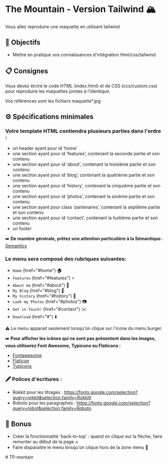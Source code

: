 # The Mountain - Version Tailwind 🏔️

Vous allez reproduire une maquette en utilisant tailwind

## 🎯 Objectifs

* Mettre en pratique vos connaissances d'intégration html/css/tailwind

## 📋 Consignes

Vous devez écrire le code HTML (index.html) et de CSS (ccs/custom.css) pour reproduire les maquettes jointes à l’identique.

Vos références sont les fichiers maquette*.jpg

## ⚙️ Spécifications minimales

### Votre template HTML contiendra plusieurs parties dans l'ordre :

* un header ayant pour id ‘home’
* une section ayant pour id ‘features’, contenant la seconde partie et son contenu
* une section ayant pour id ‘about’, contenant la troisième partie et son contenu
* une section ayant pour id ‘blog’, contenant la quatrième partie et son contenu
* une section ayant pour id ‘history’, contenant la cinquième partie et son contenu
* une section ayant pour id ‘photos’, contenant la sixième partie et son contenu
* une section ayant pour class ‘partenaires’, contenant la septième partie et son contenu
* une section ayant pour id ‘contact’, contenant la huitième partie et son contenu
* un footer

➡️ **De manière générale, prêtez une attention particulière à la Sémantique** : 
[Semantics](https://developer.mozilla.org/fr/docs/Glossary/Semantics)

### Le menu sera composé des rubriques suivantes: 
* `Home` (href="#home") 🏠
* `Features` (href="#features") ⭐
* `About me` (href="#about") 👤
* `My Blog` (href="#blog") 📝
* `My history` (href="#history") 📜
* `Look my Photos` (href="#photos") 📷
* `Get in Touch!` (href="#contact") ✉️
* `Download` (href="#") ⬇️

⚠️ Le menu apparait seulement lorsqu'on clique sur l'icone du menu burger.

➡️ **Pour afficher les icônes qui ne sont pas présentent dans les images, vous utiliserez Font Awesome, Typicons ou Flaticons :**
* [Fontawesome](https://fontawesome.com/)
* [Flaticon](https://www.flaticon.com/fr/)
* [Typicons](https://www.s-ings.com/typicons/)

### 🖋️ Polices d'écritures :
* Rokkit pour les titrages : https://fonts.google.com/selection?query=rokkit&selection.family=Rokkitt
* Roboto pour les paragraphes : https://fonts.google.com/selection?query=robot&selection.family=Roboto

## 🎁 Bonus

* Créer la fonctionnalité 'back-to-top' : quand on clique sur la flèche, faire remonter au début de la page 🔝
* Faire disparaitre le menu lorsqu'on clique hors de la zone menu 🚪

#   T P - m o n t a i n  
 